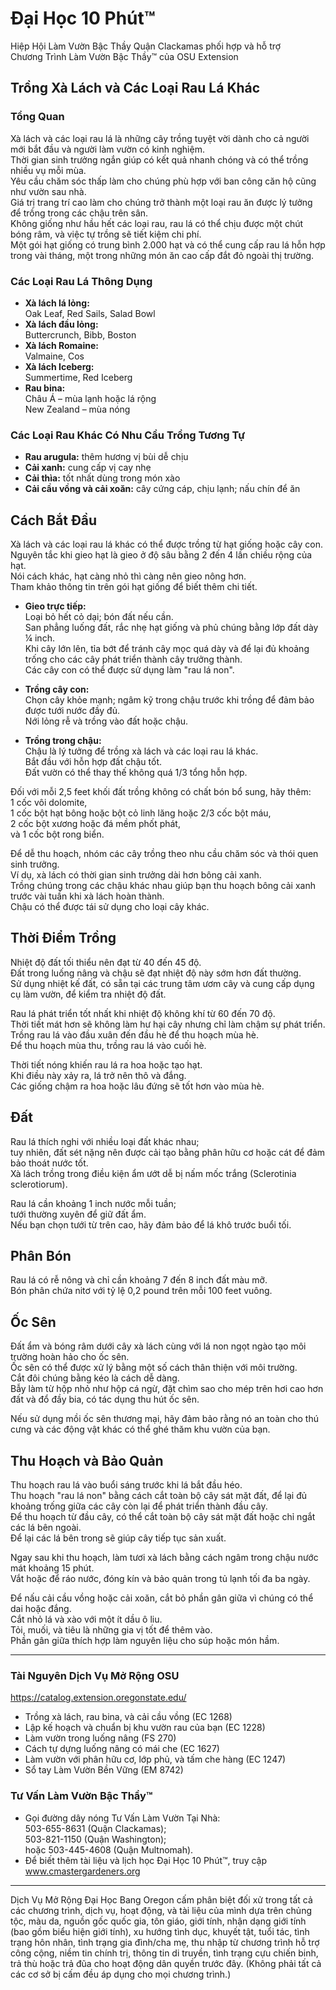 # Đại Học 10 Phút™  
Hiệp Hội Làm Vườn Bậc Thầy Quận Clackamas phối hợp và hỗ trợ  
Chương Trình Làm Vườn Bậc Thầy™ của OSU Extension  

## Trồng Xà Lách và Các Loại Rau Lá Khác  

### Tổng Quan  
Xà lách và các loại rau lá là những cây trồng tuyệt vời dành cho cả người mới bắt đầu và người làm vườn có kinh nghiệm.  
Thời gian sinh trưởng ngắn giúp có kết quả nhanh chóng và có thể trồng nhiều vụ mỗi mùa.  
Yêu cầu chăm sóc thấp làm cho chúng phù hợp với ban công căn hộ cũng như vườn sau nhà.  
Giá trị trang trí cao làm cho chúng trở thành một loại rau ăn được lý tưởng để trồng trong các chậu trên sân.  
Không giống như hầu hết các loại rau, rau lá có thể chịu được một chút bóng râm, và việc tự trồng sẽ tiết kiệm chi phí.  
Một gói hạt giống có trung bình 2.000 hạt và có thể cung cấp rau lá hỗn hợp trong vài tháng, một trong những món ăn cao cấp đắt đỏ ngoài thị trường.  

### Các Loại Rau Lá Thông Dụng  
- **Xà lách lá lỏng:**  
Oak Leaf, Red Sails, Salad Bowl  
- **Xà lách đầu lỏng:**  
Buttercrunch, Bibb, Boston  
- **Xà lách Romaine:**  
Valmaine, Cos  
- **Xà lách Iceberg:**  
Summertime, Red Iceberg  
- **Rau bina:**  
Châu Á – mùa lạnh hoặc lá rộng  
New Zealand – mùa nóng  

### Các Loại Rau Khác Có Nhu Cầu Trồng Tương Tự  
- **Rau arugula:** thêm hương vị bùi dễ chịu  
- **Cải xanh:** cung cấp vị cay nhẹ  
- **Cải thìa:** tốt nhất dùng trong món xào  
- **Cải cầu vồng và cải xoăn:** cây cứng cáp, chịu lạnh; nấu chín để ăn  

## Cách Bắt Đầu  
Xà lách và các loại rau lá khác có thể được trồng từ hạt giống hoặc cây con.  
Nguyên tắc khi gieo hạt là gieo ở độ sâu bằng 2 đến 4 lần chiều rộng của hạt.  
Nói cách khác, hạt càng nhỏ thì càng nên gieo nông hơn.  
Tham khảo thông tin trên gói hạt giống để biết thêm chi tiết.  

- **Gieo trực tiếp:**  
Loại bỏ hết cỏ dại; bón đất nếu cần.  
San phẳng luống đất, rắc nhẹ hạt giống và phủ chúng bằng lớp đất dày ¼ inch.  
Khi cây lớn lên, tỉa bớt để tránh cây mọc quá dày và để lại đủ khoảng trống cho các cây phát triển thành cây trưởng thành.  
Các cây con có thể được sử dụng làm "rau lá non".  

- **Trồng cây con:**  
Chọn cây khỏe mạnh; ngâm kỹ trong chậu trước khi trồng để đảm bảo được tưới nước đầy đủ.  
Nới lỏng rễ và trồng vào đất hoặc chậu.  

- **Trồng trong chậu:**  
Chậu là lý tưởng để trồng xà lách và các loại rau lá khác.  
Bắt đầu với hỗn hợp đất chậu tốt.  
Đất vườn có thể thay thế không quá 1/3 tổng hỗn hợp.  

Đối với mỗi 2,5 feet khối đất trồng không có chất bón bổ sung, hãy thêm:  
1 cốc vôi dolomite,  
1 cốc bột hạt bông hoặc bột cỏ linh lăng hoặc 2/3 cốc bột máu,  
2 cốc bột xương hoặc đá mềm phốt phát,  
và 1 cốc bột rong biển.  

Để dễ thu hoạch, nhóm các cây trồng theo nhu cầu chăm sóc và thói quen sinh trưởng.  
Ví dụ, xà lách có thời gian sinh trưởng dài hơn bông cải xanh.  
Trồng chúng trong các chậu khác nhau giúp bạn thu hoạch bông cải xanh trước vài tuần khi xà lách hoàn thành.  
Chậu có thể được tái sử dụng cho loại cây khác.  

## Thời Điểm Trồng  
Nhiệt độ đất tối thiểu nên đạt từ 40 đến 45 độ.  
Đất trong luống nâng và chậu sẽ đạt nhiệt độ này sớm hơn đất thường.  
Sử dụng nhiệt kế đất, có sẵn tại các trung tâm ươm cây và cung cấp dụng cụ làm vườn, để kiểm tra nhiệt độ đất.  

Rau lá phát triển tốt nhất khi nhiệt độ không khí từ 60 đến 70 độ.  
Thời tiết mát hơn sẽ không làm hư hại cây nhưng chỉ làm chậm sự phát triển.  
Trồng rau lá vào đầu xuân đến đầu hè để thu hoạch mùa hè.  
Để thu hoạch mùa thu, trồng rau lá vào cuối hè.  

Thời tiết nóng khiến rau lá ra hoa hoặc tạo hạt.  
Khi điều này xảy ra, lá trở nên thô và đắng.  
Các giống chậm ra hoa hoặc lâu đứng sẽ tốt hơn vào mùa hè.  

## Đất  
Rau lá thích nghi với nhiều loại đất khác nhau;  
tuy nhiên, đất sét nặng nên được cải tạo bằng phân hữu cơ hoặc cát để đảm bảo thoát nước tốt.  
Xà lách trồng trong điều kiện ẩm ướt dễ bị nấm mốc trắng (Sclerotinia sclerotiorum).  

Rau lá cần khoảng 1 inch nước mỗi tuần;  
tưới thường xuyên để giữ đất ẩm.  
Nếu bạn chọn tưới từ trên cao, hãy đảm bảo để lá khô trước buổi tối.  

## Phân Bón  
Rau lá có rễ nông và chỉ cần khoảng 7 đến 8 inch đất màu mỡ.  
Bón phân chứa nitơ với tỷ lệ 0,2 pound trên mỗi 100 feet vuông.  

## Ốc Sên  
Đất ẩm và bóng râm dưới cây xà lách cùng với lá non ngọt ngào tạo môi trường hoàn hảo cho ốc sên.  
Ốc sên có thể được xử lý bằng một số cách thân thiện với môi trường.  
Cắt đôi chúng bằng kéo là cách dễ dàng.  
Bẫy làm từ hộp nhỏ như hộp cá ngừ, đặt chìm sao cho mép trên hơi cao hơn đất và đổ đầy bia, có tác dụng thu hút ốc sên.  

Nếu sử dụng mồi ốc sên thương mại, hãy đảm bảo rằng nó an toàn cho thú cưng và các động vật khác có thể ghé thăm khu vườn của bạn.  

## Thu Hoạch và Bảo Quản  
Thu hoạch rau lá vào buổi sáng trước khi lá bắt đầu héo.  
Thu hoạch "rau lá non" bằng cách cắt toàn bộ cây sát mặt đất, để lại đủ khoảng trống giữa các cây còn lại để phát triển thành đầu cây.  
Để thu hoạch từ đầu cây, có thể cắt toàn bộ cây sát mặt đất hoặc chỉ ngắt các lá bên ngoài.  
Để lại các lá bên trong sẽ giúp cây tiếp tục sản xuất.  

Ngay sau khi thu hoạch, làm tươi xà lách bằng cách ngâm trong chậu nước mát khoảng 15 phút.  
Vắt hoặc để ráo nước, đóng kín và bảo quản trong tủ lạnh tối đa ba ngày.  

Để nấu cải cầu vồng hoặc cải xoăn, cắt bỏ phần gân giữa vì chúng có thể dai hoặc đắng.  
Cắt nhỏ lá và xào với một ít dầu ô liu.  
Tỏi, muối, và tiêu là những gia vị tốt để thêm vào.  
Phần gân giữa thích hợp làm nguyên liệu cho súp hoặc món hầm.  

---

### Tài Nguyên Dịch Vụ Mở Rộng OSU  
https://catalog.extension.oregonstate.edu/  
- Trồng xà lách, rau bina, và cải cầu vồng (EC 1268)  
- Lập kế hoạch và chuẩn bị khu vườn rau của bạn (EC 1228)  
- Làm vườn trong luống nâng (FS 270)  
- Cách tự dựng luống nâng có mái che (EC 1627)  
- Làm vườn với phân hữu cơ, lớp phủ, và tấm che hàng (EC 1247)  
- Sổ tay Làm Vườn Bền Vững (EM 8742)  

### Tư Vấn Làm Vườn Bậc Thầy™  
- Gọi đường dây nóng Tư Vấn Làm Vườn Tại Nhà:  
503-655-8631 (Quận Clackamas);  
503-821-1150 (Quận Washington);  
hoặc 503-445-4608 (Quận Multnomah).  
- Để biết thêm tài liệu và lịch học Đại Học 10 Phút™, truy cập www.cmastergardeners.org  

---

Dịch Vụ Mở Rộng Đại Học Bang Oregon cấm phân biệt đối xử trong tất cả các chương trình, dịch vụ, hoạt động, và tài liệu của mình dựa trên chủng tộc, màu da, nguồn gốc quốc gia, tôn giáo, giới tính, nhận dạng giới tính (bao gồm biểu hiện giới tính), xu hướng tình dục, khuyết tật, tuổi tác, tình trạng hôn nhân, tình trạng gia đình/cha mẹ, thu nhập từ chương trình hỗ trợ công cộng, niềm tin chính trị, thông tin di truyền, tình trạng cựu chiến binh, trả thù hoặc trả đũa cho hoạt động dân quyền trước đây. (Không phải tất cả các cơ sở bị cấm đều áp dụng cho mọi chương trình.)
